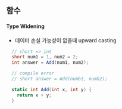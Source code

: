 ## 함수

#### Type Widening
- 데이터 손실 가능성이 없을때 upward casting   
```C#
  // short => int
  short num1 = 1, num2 = 2;
  int answer = Add(num1, num2);

  // compile error 
  // short answer = Add(numb1, numb2);

  static int Add(int x, int y) {
    return x + y;
  }
```
####

